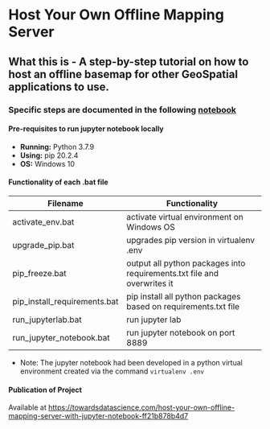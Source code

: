# Host Your Own Offline Mapping Server
## What this is - A step-by-step tutorial on how to host an offline basemap for other GeoSpatial applications to use.
### Specific steps are documented in the following [notebook](https://github.com/incubated-geek-cc/offline-mapping-server/blob/master/Host%20Your%20Own%20Offline%20Mapping%20Server.ipynb)

#### Pre-requisites to run jupyter notebook locally
* **Running:** Python 3.7.9
* **Using:** pip 20.2.4
* **OS:** Windows 10

#### Functionality of each .bat file

Filename | Functionality
------------ | -------------
activate_env.bat | activate virtual environment on Windows OS
upgrade_pip.bat | upgrades pip version in virtualenv .env
pip_freeze.bat | output all python packages into requirements.txt file and overwrites it
pip_install_requirements.bat | pip install all python packages based on requirements.txt file
run_jupyterlab.bat | run jupyter lab
run_jupyter_notebook.bat | run jupyter notebook on port 8889

* Note: The jupyter notebook had been developed in a python virtual environment created via the command `virtualenv .env`

#### Publication of Project
Available at https://towardsdatascience.com/host-your-own-offline-mapping-server-with-jupyter-notebook-ff21b878b4d7